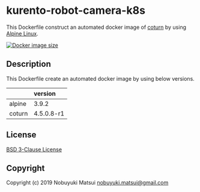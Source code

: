 # kurento-robot-camera-k8s
This Dockerfile construct an automated docker image of [coturn](https://github.com/coturn/coturn) by using [Alpine Linux](https://alpinelinux.org/).

[![Docker image size](https://img.shields.io/microbadger/image-size/nmatsui/kurento-robot-camera-coturn.svg)](https://hub.docker.com/r/nmatsui/kurento-robot-camera-coturn/)

## Description
This Dockerfile create an automated docker image by using below versions.

||version|
|:--|:--|
|alpine|3.9.2|
|coturn|4.5.0.8-r1|

## License

[BSD 3-Clause License](/LICENSE)

## Copyright
Copyright (c) 2019 Nobuyuki Matsui <nobuyuki.matsui@gmail.com>

